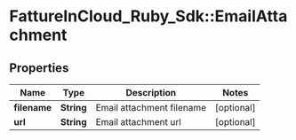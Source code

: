 # FattureInCloud_Ruby_Sdk::EmailAttachment

## Properties

| Name | Type | Description | Notes |
| ---- | ---- | ----------- | ----- |
| **filename** | **String** | Email attachment filename | [optional] |
| **url** | **String** | Email attachment url | [optional] |

